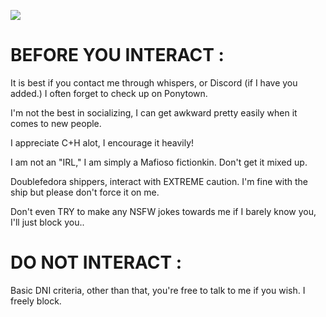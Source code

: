 ![](https://raw.githubusercontent.com/MR-MAFIOSO/MR-MAFIOSO/2a5e5a7a625b377879689d71413313d4b071fabf/forsaken-damnation.gif)

<h1>
  BEFORE YOU INTERACT :
</h1>

<p>
  It is best if you contact me through whispers, or Discord (if I have you added.) I often forget to check up on Ponytown.
</p>

<p>
  I'm not the best in socializing, I can get awkward pretty easily when it comes to new people.
</p>

<p>
  I appreciate C+H alot, I encourage it heavily!
</p>

<p>
  I am not an "IRL," I am simply a Mafioso fictionkin. Don't get it mixed up.
</p>

<p>
  Doublefedora shippers, interact with EXTREME caution. I'm fine with the ship but please don't force it on me.
</p>

<p>
  Don't even TRY to make any NSFW jokes towards me if I barely know you, I'll just block you..
</p>

<h1>
  DO NOT INTERACT :
</h1>

<p>
  Basic DNI criteria, other than that, you're free to talk to me if you wish. I freely block.
</p>
